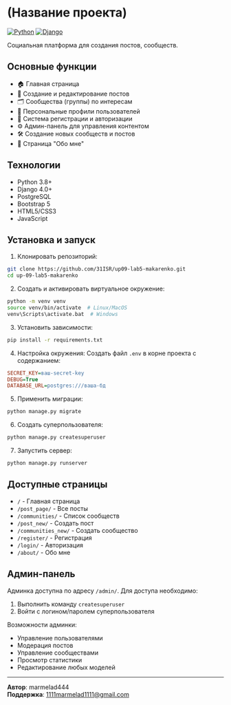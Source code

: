 
# (Название проекта)

[![Python](https://img.shields.io/badge/Python-3.8%2B-blue)](https://python.org)
[![Django](https://img.shields.io/badge/Django-4.0%2B-green)](https://djangoproject.com)

Социальная платформа для создания постов, сообществ.

## Основные функции

- 🏠 Главная страница
- 📝 Создание и редактирование постов
- 🗂 Сообщества (группы) по интересам
- 👤 Персональные профили пользователей
- 🔐 Система регистрации и авторизации
- ⚙️ Админ-панель для управления контентом
- 🛠 Создание новых сообществ и постов
- 📄 Страница "Обо мне"

## Технологии

- Python 3.8+
- Django 4.0+
- PostgreSQL
- Bootstrap 5
- HTML5/CSS3
- JavaScript

## Установка и запуск

1. Клонировать репозиторий:
```bash
git clone https://github.com/31ISR/up09-lab5-makarenko.git
cd up-09-lab5-makarenko
```

2. Создать и активировать виртуальное окружение:
```bash
python -m venv venv
source venv/bin/activate  # Linux/MacOS
venv\Scripts\activate.bat  # Windows
```

3. Установить зависимости:
```bash
pip install -r requirements.txt
```

4. Настройка окружения:
Создать файл `.env` в корне проекта с содержанием:
```ini
SECRET_KEY=ваш-secret-key
DEBUG=True
DATABASE_URL=postgres:///ваша-бд
```

5. Применить миграции:
```bash
python manage.py migrate
```

6. Создать суперпользователя:
```bash
python manage.py createsuperuser
```

7. Запустить сервер:
```bash
python manage.py runserver
```

## Доступные страницы

- `/` - Главная страница
- `/post_page/` - Все посты
- `/communities/` - Список сообществ
- `/post_new/` - Создать пост
- `/communities_new/` - Создать сообщество
- `/register/` - Регистрация
- `/login/` - Авторизация
- `/about/` - Обо мне

## Админ-панель

Админка доступна по адресу `/admin/`. Для доступа необходимо:
1. Выполнить команду `createsuperuser`
2. Войти с логином/паролем суперпользователя

Возможности админки:
- Управление пользователями
- Модерация постов
- Управление сообществами
- Просмотр статистики
- Редактирование любых моделей


---

**Автор**: marmelad444  
**Поддержка**: 1111marmelad1111@gmail.com
```
